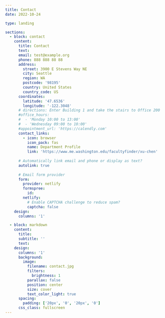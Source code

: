 ```yaml
---
title: Contact
date: 2022-10-24

type: landing

sections:
  - block: contact
    content:
      title: Contact
      text: 
      email: test@example.org
      phone: 888 888 88 88
      address:
        street: 3900 E Stevens Way NE
        city: Seattle
        region: WA
        postcode: '98195'
        country: United States
        country_code: US
      coordinates:
        latitude: '47.6536'
        longitude: '-122.3048'
      # directions: Enter Building 1 and take the stairs to Office 200 on Floor 2
      #office_hours:
      #  - 'Monday 10:00 to 13:00'
      #  - 'Wednesday 09:00 to 10:00'
      #appointment_url: 'https://calendly.com'
      contact_links:
        - icon: browser
          icon_pack: fas
          name: Department Profile
          link: 'https://www.me.washington.edu/facultyfinder/xu-chen'
    
      # Automatically link email and phone or display as text?
      autolink: true
    
      # Email form provider
      form:
        provider: netlify
        formspree:
          id:
        netlify:
          # Enable CAPTCHA challenge to reduce spam?
          captcha: false
    design:
      columns: '1'

  - block: markdown
    content:
      title:
      subtitle: ''
      text:
    design:
      columns: '1'
      background:
        image: 
          filename: contact.jpg
          filters:
            brightness: 1
          parallax: false
          position: center
          size: cover
          text_color_light: true
      spacing:
        padding: ['20px', '0', '20px', '0']
      css_class: fullscreen
---
```

